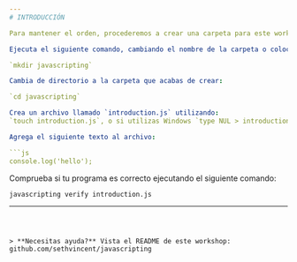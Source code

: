 ```yaml
---
# INTRODUCCIÓN

Para mantener el orden, procederemos a crear una carpeta para este workshop.

Ejecuta el siguiente comando, cambiando el nombre de la carpeta o colocando el path que necesites:

`mkdir javascripting`

Cambia de directorio a la carpeta que acabas de crear:

`cd javascripting`

Crea un archivo llamado `introduction.js` utilizando:
`touch introduction.js`, o si utilizas Windows `type NUL > introduction.js` (`type` es parte del comando!)

Agrega el siguiente texto al archivo:

```js
console.log('hello');
```
  
Comprueba si tu programa es correcto ejecutando el siguiente comando:

`javascripting verify introduction.js`

---  
```

  

> **Necesitas ayuda?** Vista el README de este workshop: github.com/sethvincent/javascripting

